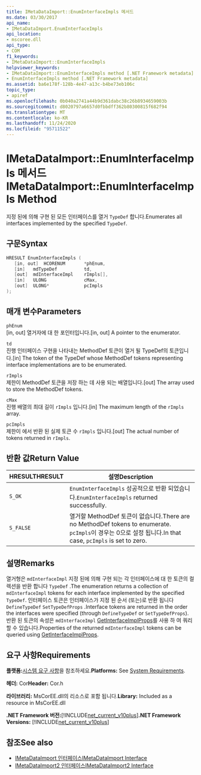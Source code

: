 ```yaml
---
title: IMetaDataImport::EnumInterfaceImpls 메서드
ms.date: 03/30/2017
api_name:
- IMetaDataImport.EnumInterfaceImpls
api_location:
- mscoree.dll
api_type:
- COM
f1_keywords:
- IMetaDataImport::EnumInterfaceImpls
helpviewer_keywords:
- IMetaDataImport::EnumInterfaceImpls method [.NET Framework metadata]
- EnumInterfaceImpls method [.NET Framework metadata]
ms.assetid: ba6e178f-128b-4e47-a13c-b4be73eb106c
topic_type:
- apiref
ms.openlocfilehash: 0b040a2741a44b9d361dabc38c26b8934659003b
ms.sourcegitcommit: d8020797a6657d0fbbdff362b80300815f682f94
ms.translationtype: MT
ms.contentlocale: ko-KR
ms.lasthandoff: 11/24/2020
ms.locfileid: "95711522"
---
```

# <a name="imetadataimportenuminterfaceimpls-method"></a><span data-ttu-id="2b449-102">IMetaDataImport::EnumInterfaceImpls 메서드</span><span class="sxs-lookup"><span data-stu-id="2b449-102">IMetaDataImport::EnumInterfaceImpls Method</span></span>

<span data-ttu-id="2b449-103">지정 된에 의해 구현 된 모든 인터페이스를 열거 `TypeDef` 합니다.</span><span class="sxs-lookup"><span data-stu-id="2b449-103">Enumerates all interfaces implemented by the specified `TypeDef`.</span></span>
  
## <a name="syntax"></a><span data-ttu-id="2b449-104">구문</span><span class="sxs-lookup"><span data-stu-id="2b449-104">Syntax</span></span>  
  
```cpp  
HRESULT EnumInterfaceImpls (  
   [in, out]  HCORENUM       *phEnum,
   [in]   mdTypeDef          td,  
   [out]  mdInterfaceImpl    rImpls[],
   [in]   ULONG              cMax,  
   [out]  ULONG*             pcImpls  
);  
```  
  
## <a name="parameters"></a><span data-ttu-id="2b449-105">매개 변수</span><span class="sxs-lookup"><span data-stu-id="2b449-105">Parameters</span></span>  

 `phEnum`  
 <span data-ttu-id="2b449-106">[in, out] 열거자에 대 한 포인터입니다.</span><span class="sxs-lookup"><span data-stu-id="2b449-106">[in, out] A pointer to the enumerator.</span></span>  
  
 `td`  
 <span data-ttu-id="2b449-107">진행 인터페이스 구현을 나타내는 MethodDef 토큰이 열거 될 TypeDef의 토큰입니다.</span><span class="sxs-lookup"><span data-stu-id="2b449-107">[in] The token of the TypeDef whose MethodDef tokens representing interface implementations are to be enumerated.</span></span>  
  
 `rImpls`  
 <span data-ttu-id="2b449-108">제한이 MethodDef 토큰을 저장 하는 데 사용 되는 배열입니다.</span><span class="sxs-lookup"><span data-stu-id="2b449-108">[out] The array used to store the MethodDef tokens.</span></span>  
  
 `cMax`  
 <span data-ttu-id="2b449-109">진행 배열의 최대 길이 `rImpls` 입니다.</span><span class="sxs-lookup"><span data-stu-id="2b449-109">[in] The maximum length of the `rImpls` array.</span></span>  
  
 `pcImpls`  
 <span data-ttu-id="2b449-110">제한이 에서 반환 된 실제 토큰 수 `rImpls` 입니다.</span><span class="sxs-lookup"><span data-stu-id="2b449-110">[out] The actual number of tokens returned in `rImpls`.</span></span>  
  
## <a name="return-value"></a><span data-ttu-id="2b449-111">반환 값</span><span class="sxs-lookup"><span data-stu-id="2b449-111">Return Value</span></span>  
  
|<span data-ttu-id="2b449-112">HRESULT</span><span class="sxs-lookup"><span data-stu-id="2b449-112">HRESULT</span></span>|<span data-ttu-id="2b449-113">설명</span><span class="sxs-lookup"><span data-stu-id="2b449-113">Description</span></span>|  
|-------------|-----------------|  
|`S_OK`|<span data-ttu-id="2b449-114">`EnumInterfaceImpls` 성공적으로 반환 되었습니다.</span><span class="sxs-lookup"><span data-stu-id="2b449-114">`EnumInterfaceImpls` returned successfully.</span></span>|  
|`S_FALSE`|<span data-ttu-id="2b449-115">열거할 MethodDef 토큰이 없습니다.</span><span class="sxs-lookup"><span data-stu-id="2b449-115">There are no MethodDef tokens to enumerate.</span></span> <span data-ttu-id="2b449-116">`pcImpls`이 경우는 0으로 설정 됩니다.</span><span class="sxs-lookup"><span data-stu-id="2b449-116">In that case, `pcImpls` is set to zero.</span></span>|  

## <a name="remarks"></a><span data-ttu-id="2b449-117">설명</span><span class="sxs-lookup"><span data-stu-id="2b449-117">Remarks</span></span>

<span data-ttu-id="2b449-118">열거형은 `mdInterfaceImpl` 지정 된에 의해 구현 되는 각 인터페이스에 대 한 토큰의 컬렉션을 반환 합니다 `TypeDef` .</span><span class="sxs-lookup"><span data-stu-id="2b449-118">The enumeration returns a collection of `mdInterfaceImpl` tokens for each interface implemented by the specified `TypeDef`.</span></span> <span data-ttu-id="2b449-119">인터페이스 토큰은 인터페이스가 지정 된 순서 (또는)로 반환 됩니다 `DefineTypeDef` `SetTypeDefProps` .</span><span class="sxs-lookup"><span data-stu-id="2b449-119">Interface tokens are returned in the order the interfaces were specified (through `DefineTypeDef` or `SetTypeDefProps`).</span></span> <span data-ttu-id="2b449-120">반환 된 토큰의 속성은 `mdInterfaceImpl` [GetInterfaceImplProps](imetadataimport-getinterfaceimplprops-method.md)를 사용 하 여 쿼리할 수 있습니다.</span><span class="sxs-lookup"><span data-stu-id="2b449-120">Properties of the returned `mdInterfaceImpl` tokens can be queried using [GetInterfaceImplProps](imetadataimport-getinterfaceimplprops-method.md).</span></span>
  
## <a name="requirements"></a><span data-ttu-id="2b449-121">요구 사항</span><span class="sxs-lookup"><span data-stu-id="2b449-121">Requirements</span></span>  

 <span data-ttu-id="2b449-122">**플랫폼:**[시스템 요구 사항](../../get-started/system-requirements.md)을 참조하세요.</span><span class="sxs-lookup"><span data-stu-id="2b449-122">**Platforms:** See [System Requirements](../../get-started/system-requirements.md).</span></span>  
  
 <span data-ttu-id="2b449-123">**헤더:** Cor</span><span class="sxs-lookup"><span data-stu-id="2b449-123">**Header:** Cor.h</span></span>  
  
 <span data-ttu-id="2b449-124">**라이브러리:** MsCorEE.dll의 리소스로 포함 됩니다.</span><span class="sxs-lookup"><span data-stu-id="2b449-124">**Library:** Included as a resource in MsCorEE.dll</span></span>  
  
 <span data-ttu-id="2b449-125">**.NET Framework 버전:**[!INCLUDE[net_current_v10plus](../../../../includes/net-current-v10plus-md.md)]</span><span class="sxs-lookup"><span data-stu-id="2b449-125">**.NET Framework Versions:** [!INCLUDE[net_current_v10plus](../../../../includes/net-current-v10plus-md.md)]</span></span>  
  
## <a name="see-also"></a><span data-ttu-id="2b449-126">참조</span><span class="sxs-lookup"><span data-stu-id="2b449-126">See also</span></span>

- [<span data-ttu-id="2b449-127">IMetaDataImport 인터페이스</span><span class="sxs-lookup"><span data-stu-id="2b449-127">IMetaDataImport Interface</span></span>](imetadataimport-interface.md)
- [<span data-ttu-id="2b449-128">IMetaDataImport2 인터페이스</span><span class="sxs-lookup"><span data-stu-id="2b449-128">IMetaDataImport2 Interface</span></span>](imetadataimport2-interface.md)
